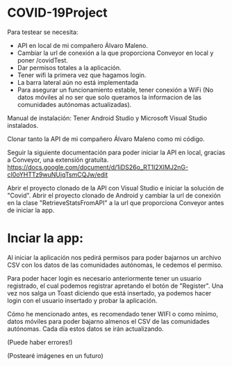 # COVID-19Project

Para testear se necesita:
- API en local de mi compañero Álvaro Maleno.
- Cambiar la url de conexión a la que proporciona Conveyor en local y poner /covidTest.
- Dar permisos totales a la aplicación.
- Tener wifi la primera vez que hagamos login.
- La barra lateral aún no está implementada
- Para asegurar un funcionamiento estable, tener conexión a WiFi (No datos móviles al no ser que solo queramos la informacion de las comunidades autónomas actualizadas).

Manual de instalación:
Tener Android Studio y Microsoft Visual Studio instalados.

Clonar tanto la API de mi compañero Álvaro Maleno como mi código.

Seguir la siguiente documentación para poder iniciar la API en local, gracias a Conveyor, una extensión gratuíta.
https://docs.google.com/document/d/1iDS26o_RT1I2XIMJ2nG-cI0oYHTTz9wuNUjqTsmCQJw/edit

Abrir el proyecto clonado de la API con Visual Studio e iniciar la solución de "Covid".
Abrir el proyecto clonado de Android y cambiar la url de conexión en la clase "RetrieveStatsFromAPI" a la url que proporciona Conveyor antes de iniciar la app.

# Inciar la app:

Al iniciar la aplicación nos pedirá permisos para poder bajarnos un archivo CSV con los datos de las comunidades autónomas, le cedemos el permiso.

Para poder hacer login es necesario anteriormente tener un usuario registrado, el cual podemos registrar apretando el botón de "Register". Una vez nos salga un Toast diciendo que está insertado, ya podemos hacer login con el usuario insertado y probar la aplicación.

Cómo he mencionado antes, es recomendado tener WIFI o como mínimo, datos móviles para poder bajarno almenos el CSV de las comunidades autónomas. Cada día estos datos se irán actualizando.

(Puede haber errores!) 

(Postearé imágenes en un futuro)
